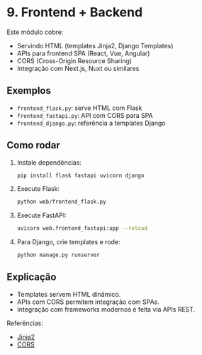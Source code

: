 # 9. Frontend + Backend

Este módulo cobre:
- Servindo HTML (templates Jinja2, Django Templates)
- APIs para frontend SPA (React, Vue, Angular)
- CORS (Cross-Origin Resource Sharing)
- Integração com Next.js, Nuxt ou similares

## Exemplos
- `frontend_flask.py`: serve HTML com Flask
- `frontend_fastapi.py`: API com CORS para SPA
- `frontend_django.py`: referência a templates Django

## Como rodar
1. Instale dependências:
   ```bash
   pip install flask fastapi uvicorn django
   ```
2. Execute Flask:
   ```bash
   python web/frontend_flask.py
   ```
3. Execute FastAPI:
   ```bash
   uvicorn web.frontend_fastapi:app --reload
   ```
4. Para Django, crie templates e rode:
   ```bash
   python manage.py runserver
   ```

## Explicação
- Templates servem HTML dinâmico.
- APIs com CORS permitem integração com SPAs.
- Integração com frameworks modernos é feita via APIs REST.

Referências:
- [Jinja2](https://jinja.palletsprojects.com/)
- [CORS](https://developer.mozilla.org/en-US/docs/Web/HTTP/CORS)
